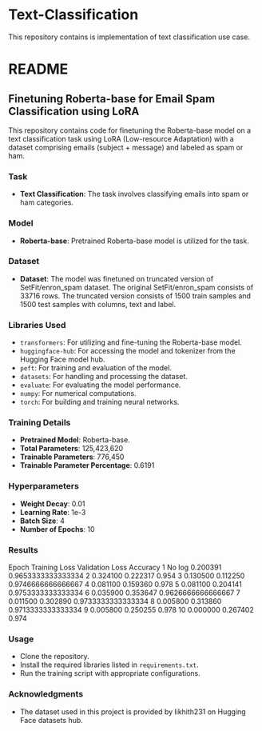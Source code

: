 # Text-Classification

This repository contains is implementation of text classification use case.

# README

## Finetuning Roberta-base for Email Spam Classification using LoRA

This repository contains code for finetuning the Roberta-base model on a text classification task using LoRA (Low-resource Adaptation) with a dataset comprising emails (subject + message) and labeled as spam or ham.

### Task

- **Text Classification**: The task involves classifying emails into spam or ham categories.

### Model

- **Roberta-base**: Pretrained Roberta-base model is utilized for the task.

### Dataset

- **Dataset**: The model was finetuned on truncated version of SetFit/enron_spam dataset. The original SetFit/enron_spam consists of 33716 rows. The truncated version consists of 1500 train samples and 1500 test samples with columns, text and label.

### Libraries Used

- `transformers`: For utilizing and fine-tuning the Roberta-base model.
- `huggingface-hub`: For accessing the model and tokenizer from the Hugging Face model hub.
- `peft`: For training and evaluation of the model.
- `datasets`: For handling and processing the dataset.
- `evaluate`: For evaluating the model performance.
- `numpy`: For numerical computations.
- `torch`: For building and training neural networks.

### Training Details

- **Pretrained Model**: Roberta-base.
- **Total Parameters**: 125,423,620
- **Trainable Parameters**: 776,450
- **Trainable Parameter Percentage**: 0.6191

### Hyperparameters

- **Weight Decay**: 0.01
- **Learning Rate**: 1e-3
- **Batch Size**: 4
- **Number of Epochs**: 10

### Results

Epoch Training Loss Validation Loss Accuracy
1 No log 0.200391 0.9653333333333334
2 0.324100 0.222317 0.954
3 0.130500 0.112250 0.9746666666666667
4 0.081100 0.159360 0.978
5 0.081100 0.204141 0.9753333333333334
6 0.035900 0.353647 0.9626666666666667
7 0.011500 0.302890 0.9733333333333334
8 0.005800 0.313860 0.9713333333333334
9 0.005800 0.250255 0.978
10 0.000000 0.267402 0.974

### Usage

- Clone the repository.
- Install the required libraries listed in `requirements.txt`.
- Run the training script with appropriate configurations.

### Acknowledgments

- The dataset used in this project is provided by likhith231 on Hugging Face datasets hub.
